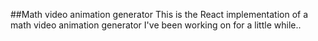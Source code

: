 ##Math video animation generator 
This is the React implementation of a math video animation generator I've been working on for a little while..